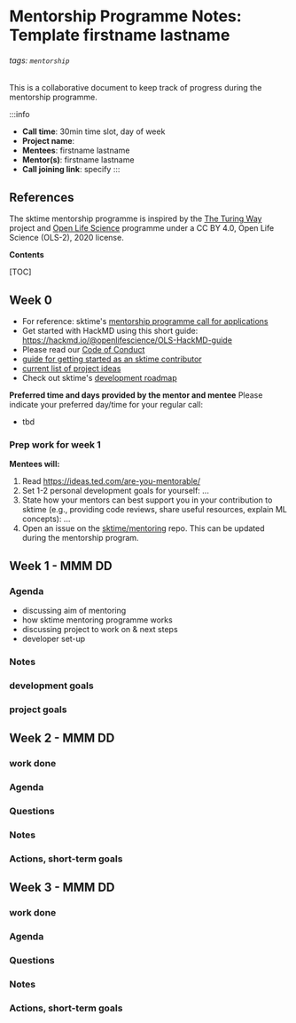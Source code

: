 Mentorship Programme Notes: Template firstname lastname
===

###### tags: `mentorship`

This is a collaborative document to keep track of progress during the mentorship programme.

:::info
- **Call time**: 30min time slot, day of week
- **Project name**: 	
- **Mentees**: firstname lastname
- **Mentor(s)**: firstname lastname
- **Call joining link**: specify
:::


## References
The sktime mentorship programme is inspired by the [The Turing Way](https://the-turing-way.netlify.app/welcome) project and [Open Life Science](https://openlifesci.org) programme under a CC BY 4.0, Open Life Science (OLS-2), 2020 license.


**Contents**

[TOC]

## Week 0

- For reference: sktime's [mentorship programme call for applications](https://www.sktime.net/en/latest/get_involved/mentoring.html)
- Get started with HackMD using this short guide: https://hackmd.io/@openlifescience/OLS-HackMD-guide
- Please read our [Code of Conduct](https://www.sktime.net/en/latest/get_involved/code_of_conduct.html)
- [guide for getting started as an sktime contributor](https://www.sktime.net/en/latest/get_involved/contributing.html#contributing)
- [current list of project ideas](https://github.com/sktime/mentoring/blob/main/internships/projects_2023.md)
- Check out sktime's [development roadmap](https://github.com/sktime/sktime/issues/228)

**Preferred time and days provided by the mentor and mentee** 
Please indicate your preferred day/time for your regular call: 

* tbd

### Prep work for week 1

**Mentees will:**

1. Read https://ideas.ted.com/are-you-mentorable/
2. Set 1-2 personal development goals for yourself:
...
3. State how your mentors can best support you in your contribution to sktime (e.g., providing code reviews, share useful resources, explain ML concepts):
...
4. Open an issue on the [sktime/mentoring](https://github.com/sktime/mentoring/issues) repo. This can be updated during the mentorship program.



## Week 1 - MMM DD

### Agenda
* discussing aim of mentoring
* how sktime mentoring programme works
* discussing project to work on & next steps
* developer set-up

### Notes

### development goals

### project goals


## Week 2 - MMM DD

### work done

### Agenda

### Questions

### Notes

### Actions, short-term goals


## Week 3 - MMM DD

### work done

### Agenda

### Questions

### Notes

### Actions, short-term goals
